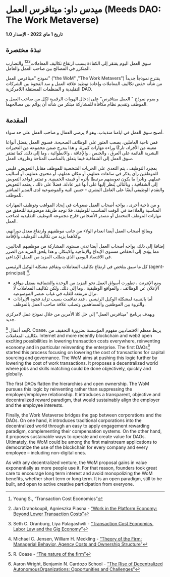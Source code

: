 # ميدس داو: ميتافرس العمل (Meeds DAO: The Work Metaverse)

**تاريخ 1 ماي 2022 - الإصدار 1.0**

## نبذة مختصرة
سوق العمل اليوم يفتقر إلى الكفاءة بسبب ارتفاع تكاليف المعاملات[^1][^2][^3]</sup> والتضارب المتكرر في المصالح بين صاحب العمل والعامل.

نموذج "ميتافرس العمل" ("the WoM" ,"The Work Metavers") يقترح نموذجاً جديداً من شأنه خفض تكاليف المعاملات وإعادة توطيد علاقة العمل و سد الفجوة بين الشركات التقليدية و المنظمات المستقلة اللامركزية DAO.

و يقوم نموذج " العمل ميتافرس" على إدخال الهويات الرقمية لكل من صاحب العمل و الموظف وتقديم نظام مكافأة للمشاركة مبتكر من شأنه أن يوائم بين مصالحهما.

## المقدمة

أصبح سوق العمل في ايامنا متذبذب. وهو لا يرضي العمال و صاحب العمل على حد سواء.

فمن ناحية العاملين، يصعب العثور على الوظائف الصحيحة. فسوق العمل يفضل أنواعا معينة من الأفراد، تاركًا وراءه مهارات كبيرة. و هذا يندرج ضمن مجموعة من التحيزات البشرية القائمة على العرق ، والجنس ، والإعاقة ، والانطوائية ، وما إلى ذلك. كما تفتقر سوق العمل إلى الشفافية فيما يتعلق بالمناصب المتاحة وظروف العمل.

بمجرد التوظيف ، يتم التعدي على الحريات الشخصية للموظف مقابل التعويض. فليس للموظفين رأي يذكر في ساعات عملهم، أو مكان عملهم، أو محتوى عملهم، أو أساليب عملهم. ونادرا ما يكون تعويضهم مرتبطا بأثره أو قيمته الحقيقية. و تفتقر قواعد التعويض إلى الشفافية ، وبالتالي يُنظر إليها على أنها غير عادلة. فضلاً على ذلك ، يعتمد التعويض والتقدم الوظيفي أيضًا على العامل البشري - حسن النية والموضوعية لدى المدير المباشر للموظف.

و من ناحية أخرى ، يواجه أصحاب العمل صعوبات في إيجاد المواهب وتوظيف المهارات المناسبة والملاءمة في الوقت المناسب للوظيفة. فلا توجد طريقة موضوعية للتحقق من مهارات الموظف المحتمل أو مصدر الأشخاص خارج مجموعة التوظيف التقليدية لصاحب العمل.

ويعالج أصحاب العمل أيضا انعدام الولاء من جانب موظفيهم وارتفاع معدل دورانهم، وكلاهما يزيد من تكاليف التوظيف والإقامة.

إضافةً إلى ذلك، يواجه أصحاب العمل أيضا تدني مستوى المشاركة من موظفيهم الحاليين، مما يؤدي إلى انخفاض مستوى الإبداع والإنتاجية والابتكار. و هذا يلحق المزيد من الضرر في الاقتصاد اليومي الذي يتطلب المزيد من العمل الإبداعي.

كل ما سبق يتلخص في ارتفاع تكاليف المعاملات وتفاقم مشكلة الوكيل الرئيسي (agent-principal) [^4].
- ومع الإنترنت ، تطورت أسواق العمل نحو المزيد من الوحدة والشفافية بفضل مواقع الإعلان عن الوظائف ، والمواقع الوظيفية ، وما إلى ذلك. ولكن تكاليف المعاملات لا تزال مرتفعة للغاية في غياب عنصر الموضوعية.
- أما بالنسبة لمشكلة الوكيل الرئيسي ، فقد تفاقمت بسبب تزايد فجوة الإيرادات والثروة بين الموظفين والمساهمين وتصلب علاقة صاحب العمل بالموظف.

ويهدف برنامج "ميتافرس العمل" إلى حل كلا الأمرين من خلال نموذج عمل لامركزي جديد.

بعد أعمال [^5]R. Coase، يربط معظم الاقتصاديين مفهوم المؤسسة بضرورة التخفيف من تكاليف المعاملات. Internet and more recently blockchain and web3 open exciting possibilities in lowering transaction costs everywhere, reinventing economy and in particular reinventing the enterprise. The first DAOs[^6] started this process focusing on lowering the cost of transactions for capital sourcing and governance. The WoM aims at pushing this logic further by lowering the cost of work transactions. It proposes a decentralized world where jobs and skills matching could be done objectively, quickly and globally.

The first DAOs flatten the hierarchies and open ownership. The WoM pursues this logic by reinventing rather than suppressing the employer/employee relationship. It introduces a transparent, objective and decentralized reward paradigm, that would sustainably align the employer and the employee interests.

Finally, the Work Metaverse bridges the gap between corporations and the DAOs. On one hand, it introduces traditional corporations into the decentralized world through an easy to apply engagement rewarding paradigm, complementing their compensation systems. On the other hand, it proposes sustainable ways to operate and create value for DAOs. Ultimately, the WoM could be among the first mainstream applications to democratize the use of the blockchain for every company and every employee – including non-digital ones.

As with any decentralized venture, the WoM proposal gains in value exponentially as more people use it. For that reason, founders took great care to encourage long term interest and avoid monopolizing the WoM benefits, whether short term or long term. It is an open paradigm, still to be built, and open to active creative participation from everyone.


[^1]: Young S., “Transaction Cost Economics”
[^2]: Jan Drahokoupil, Agnieszka Piasna - [“Work in the Platform Economy: Beyond Lower Transaction Costs”](https://www.intereconomics.eu/contents/year/2017/number/6/article/work-in-the-platform-economy-beyond-lower-transaction-costs.html)
[^3]: Seth C. Oranburg, Liya Palagashvili - [“Transaction Cost Economics, Labor Law and the Gig Economy”](https://dsc.duq.edu/cgi/viewcontent.cgi?article=1115&context=law-faculty-scholarship)
[^4]: Michael C. Jensen, William H. Meckling - [“Theory of the Firm: Managerial Behavior, Agency Costs and Ownership Structure”](https://www.academia.edu/download/37786595/jensen-meckling.pdf)
[^5]: R. Coase - [“The nature of the firm”](http://econdse.org/wp-content/uploads/2014/09/firm-coase.pdf)
[^6]: Aaron Wright, Benjamin N. Cardozo School - [“The Rise of Decentralized AutonomousOrganizations: Opportunities and Challenges”](https://stanford-jblp.pubpub.org/pub/rise-of-daos/release/1)

